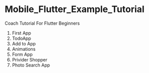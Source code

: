 # Mobile_Flutter_Example_Tutorial
Coach Tutorial For Flutter Beginners

1. First App
2. TodoApp
3. Add to App
4. Animations
5. Form App
6. Privider Shopper
7. Photo Search App
